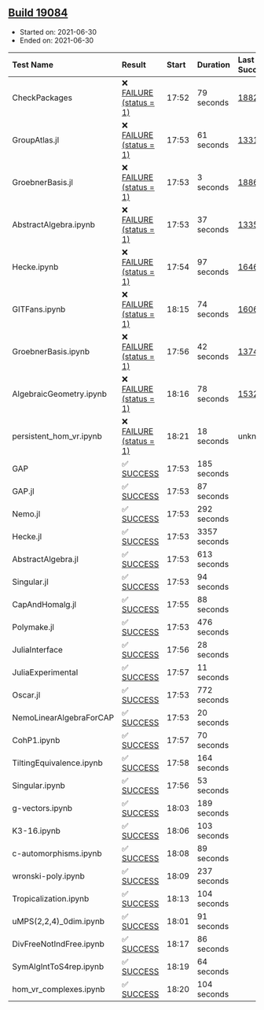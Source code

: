 ## [Build 19084](https://oscarci.mathematik.uni-kl.de/job/oscar/19084/)

* Started on: 2021-06-30
* Ended on: 2021-06-30

| Test Name    | Result | Start | Duration | Last Success | First Failure |
|:-------------|:-------|:------|:---------|:-------------|:--------------|
| CheckPackages | ❌ [FAILURE (status = 1)](https://oscarci.mathematik.uni-kl.de/job/oscar/19084/artifact/logs/build-19084/CheckPackages.log) | 17:52 | 79 seconds | [18822](https://oscarci.mathematik.uni-kl.de/job/oscar/18822/) | [18823](https://oscarci.mathematik.uni-kl.de/job/oscar/18823/) |
| GroupAtlas.jl | ❌ [FAILURE (status = 1)](https://oscarci.mathematik.uni-kl.de/job/oscar/19084/artifact/logs/build-19084/GroupAtlas.jl.log) | 17:53 | 61 seconds | [13311](https://oscarci.mathematik.uni-kl.de/job/oscar/13311/) | [13312](https://oscarci.mathematik.uni-kl.de/job/oscar/13312/) |
| GroebnerBasis.jl | ❌ [FAILURE (status = 1)](https://oscarci.mathematik.uni-kl.de/job/oscar/19084/artifact/logs/build-19084/GroebnerBasis.jl.log) | 17:53 | 3 seconds | [18864](https://oscarci.mathematik.uni-kl.de/job/oscar/18864/) | [18865](https://oscarci.mathematik.uni-kl.de/job/oscar/18865/) |
| AbstractAlgebra.ipynb | ❌ [FAILURE (status = 1)](https://oscarci.mathematik.uni-kl.de/job/oscar/19084/artifact/logs/build-19084/AbstractAlgebra.ipynb.log) | 17:53 | 37 seconds | [13355](https://oscarci.mathematik.uni-kl.de/job/oscar/13355/) | [13356](https://oscarci.mathematik.uni-kl.de/job/oscar/13356/) |
| Hecke.ipynb | ❌ [FAILURE (status = 1)](https://oscarci.mathematik.uni-kl.de/job/oscar/19084/artifact/logs/build-19084/Hecke.ipynb.log) | 17:54 | 97 seconds | [16463](https://oscarci.mathematik.uni-kl.de/job/oscar/16463/) | [16464](https://oscarci.mathematik.uni-kl.de/job/oscar/16464/) |
| GITFans.ipynb | ❌ [FAILURE (status = 1)](https://oscarci.mathematik.uni-kl.de/job/oscar/19084/artifact/logs/build-19084/GITFans.ipynb.log) | 18:15 | 74 seconds | [16068](https://oscarci.mathematik.uni-kl.de/job/oscar/16068/) | [16069](https://oscarci.mathematik.uni-kl.de/job/oscar/16069/) |
| GroebnerBasis.ipynb | ❌ [FAILURE (status = 1)](https://oscarci.mathematik.uni-kl.de/job/oscar/19084/artifact/logs/build-19084/GroebnerBasis.ipynb.log) | 17:56 | 42 seconds | [13748](https://oscarci.mathematik.uni-kl.de/job/oscar/13748/) | [13749](https://oscarci.mathematik.uni-kl.de/job/oscar/13749/) |
| AlgebraicGeometry.ipynb | ❌ [FAILURE (status = 1)](https://oscarci.mathematik.uni-kl.de/job/oscar/19084/artifact/logs/build-19084/AlgebraicGeometry.ipynb.log) | 18:16 | 78 seconds | [15322](https://oscarci.mathematik.uni-kl.de/job/oscar/15322/) | [15323](https://oscarci.mathematik.uni-kl.de/job/oscar/15323/) |
| persistent_hom_vr.ipynb | ❌ [FAILURE (status = 1)](https://oscarci.mathematik.uni-kl.de/job/oscar/19084/artifact/logs/build-19084/persistent_hom_vr.ipynb.log) | 18:21 | 18 seconds | unknown | unknown |
| GAP | ✅ [SUCCESS](https://oscarci.mathematik.uni-kl.de/job/oscar/19084/artifact/logs/build-19084/GAP.log) | 17:53 | 185 seconds |  |  |
| GAP.jl | ✅ [SUCCESS](https://oscarci.mathematik.uni-kl.de/job/oscar/19084/artifact/logs/build-19084/GAP.jl.log) | 17:53 | 87 seconds |  |  |
| Nemo.jl | ✅ [SUCCESS](https://oscarci.mathematik.uni-kl.de/job/oscar/19084/artifact/logs/build-19084/Nemo.jl.log) | 17:53 | 292 seconds |  |  |
| Hecke.jl | ✅ [SUCCESS](https://oscarci.mathematik.uni-kl.de/job/oscar/19084/artifact/logs/build-19084/Hecke.jl.log) | 17:53 | 3357 seconds |  |  |
| AbstractAlgebra.jl | ✅ [SUCCESS](https://oscarci.mathematik.uni-kl.de/job/oscar/19084/artifact/logs/build-19084/AbstractAlgebra.jl.log) | 17:53 | 613 seconds |  |  |
| Singular.jl | ✅ [SUCCESS](https://oscarci.mathematik.uni-kl.de/job/oscar/19084/artifact/logs/build-19084/Singular.jl.log) | 17:53 | 94 seconds |  |  |
| CapAndHomalg.jl | ✅ [SUCCESS](https://oscarci.mathematik.uni-kl.de/job/oscar/19084/artifact/logs/build-19084/CapAndHomalg.jl.log) | 17:55 | 88 seconds |  |  |
| Polymake.jl | ✅ [SUCCESS](https://oscarci.mathematik.uni-kl.de/job/oscar/19084/artifact/logs/build-19084/Polymake.jl.log) | 17:53 | 476 seconds |  |  |
| JuliaInterface | ✅ [SUCCESS](https://oscarci.mathematik.uni-kl.de/job/oscar/19084/artifact/logs/build-19084/JuliaInterface.log) | 17:56 | 28 seconds |  |  |
| JuliaExperimental | ✅ [SUCCESS](https://oscarci.mathematik.uni-kl.de/job/oscar/19084/artifact/logs/build-19084/JuliaExperimental.log) | 17:57 | 11 seconds |  |  |
| Oscar.jl | ✅ [SUCCESS](https://oscarci.mathematik.uni-kl.de/job/oscar/19084/artifact/logs/build-19084/Oscar.jl.log) | 17:53 | 772 seconds |  |  |
| NemoLinearAlgebraForCAP | ✅ [SUCCESS](https://oscarci.mathematik.uni-kl.de/job/oscar/19084/artifact/logs/build-19084/NemoLinearAlgebraForCAP.log) | 17:53 | 20 seconds |  |  |
| CohP1.ipynb | ✅ [SUCCESS](https://oscarci.mathematik.uni-kl.de/job/oscar/19084/artifact/logs/build-19084/CohP1.ipynb.log) | 17:57 | 70 seconds |  |  |
| TiltingEquivalence.ipynb | ✅ [SUCCESS](https://oscarci.mathematik.uni-kl.de/job/oscar/19084/artifact/logs/build-19084/TiltingEquivalence.ipynb.log) | 17:58 | 164 seconds |  |  |
| Singular.ipynb | ✅ [SUCCESS](https://oscarci.mathematik.uni-kl.de/job/oscar/19084/artifact/logs/build-19084/Singular.ipynb.log) | 17:56 | 53 seconds |  |  |
| g-vectors.ipynb | ✅ [SUCCESS](https://oscarci.mathematik.uni-kl.de/job/oscar/19084/artifact/logs/build-19084/g-vectors.ipynb.log) | 18:03 | 189 seconds |  |  |
| K3-16.ipynb | ✅ [SUCCESS](https://oscarci.mathematik.uni-kl.de/job/oscar/19084/artifact/logs/build-19084/K3-16.ipynb.log) | 18:06 | 103 seconds |  |  |
| c-automorphisms.ipynb | ✅ [SUCCESS](https://oscarci.mathematik.uni-kl.de/job/oscar/19084/artifact/logs/build-19084/c-automorphisms.ipynb.log) | 18:08 | 89 seconds |  |  |
| wronski-poly.ipynb | ✅ [SUCCESS](https://oscarci.mathematik.uni-kl.de/job/oscar/19084/artifact/logs/build-19084/wronski-poly.ipynb.log) | 18:09 | 237 seconds |  |  |
| Tropicalization.ipynb | ✅ [SUCCESS](https://oscarci.mathematik.uni-kl.de/job/oscar/19084/artifact/logs/build-19084/Tropicalization.ipynb.log) | 18:13 | 104 seconds |  |  |
| uMPS(2,2,4)_0dim.ipynb | ✅ [SUCCESS](https://oscarci.mathematik.uni-kl.de/job/oscar/19084/artifact/logs/build-19084/uMPS-2-2-4-_0dim.ipynb.log) | 18:01 | 91 seconds |  |  |
| DivFreeNotIndFree.ipynb | ✅ [SUCCESS](https://oscarci.mathematik.uni-kl.de/job/oscar/19084/artifact/logs/build-19084/DivFreeNotIndFree.ipynb.log) | 18:17 | 86 seconds |  |  |
| SymAlgIntToS4rep.ipynb | ✅ [SUCCESS](https://oscarci.mathematik.uni-kl.de/job/oscar/19084/artifact/logs/build-19084/SymAlgIntToS4rep.ipynb.log) | 18:19 | 64 seconds |  |  |
| hom_vr_complexes.ipynb | ✅ [SUCCESS](https://oscarci.mathematik.uni-kl.de/job/oscar/19084/artifact/logs/build-19084/hom_vr_complexes.ipynb.log) | 18:20 | 104 seconds |  |  |
